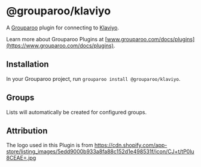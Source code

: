 # @grouparoo/klaviyo

A [Grouparoo](https://www.grouparoo.com) plugin for connecting to [Klaviyo](https://www.klaviyo.com/).

Learn more about Grouparoo Plugins at [www.grouparoo.com/docs/plugins](https://www.grouparoo.com/docs/plugins).

## Installation

In your Grouparoo project, run `grouparoo install @grouparoo/klaviyo`.

## Groups

Lists will automatically be created for configured groups.

## Attribution

The logo used in this Plugin is from https://cdn.shopify.com/app-store/listing_images/5edd9000b933a8fa88c152d1e498531f/icon/CJ+t/tP0lu8CEAE=.jpg
